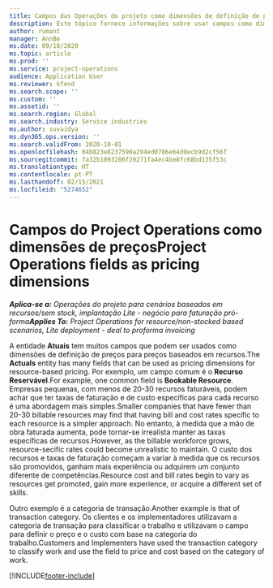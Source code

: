 ```yaml
---
title: Campos das Operações do projeto como dimensões de definição de preços
description: Este tópico fornece informações sobre usar campos como dimensões de preços no Dynamics 365 Project Operations.
author: rumant
manager: AnnBe
ms.date: 09/18/2020
ms.topic: article
ms.prod: ''
ms.service: project-operations
audience: Application User
ms.reviewer: kfend
ms.search.scope: ''
ms.custom: ''
ms.assetid: ''
ms.search.region: Global
ms.search.industry: Service industries
ms.author: suvaidya
ms.dyn365.ops.version: ''
ms.search.validFrom: 2020-10-01
ms.openlocfilehash: 04b823e8237590a294ed0706e64d0ecb9d2cf56f
ms.sourcegitcommit: fa32b1893286f20271fa4ec4be8fc68bd135f53c
ms.translationtype: HT
ms.contentlocale: pt-PT
ms.lasthandoff: 02/15/2021
ms.locfileid: "5274652"
---
```

# <a name="project-operations-fields-as-pricing-dimensions"></a><span data-ttu-id="a6a60-103">Campos do Project Operations como dimensões de preços</span><span class="sxs-lookup"><span data-stu-id="a6a60-103">Project Operations fields as pricing dimensions</span></span>

<span data-ttu-id="a6a60-104">_**Aplica-se a:** Operações do projeto para cenários baseados em recursos/sem stock, implantação Lite - negócio para faturação pró-forma_</span><span class="sxs-lookup"><span data-stu-id="a6a60-104">_**Applies To:** Project Operations for resource/non-stocked based scenarios, Lite deployment - deal to proforma invoicing_</span></span>

<span data-ttu-id="a6a60-105">A entidade **Atuais** tem muitos campos que podem ser usados como dimensões de definição de preços para preços baseados em recursos.</span><span class="sxs-lookup"><span data-stu-id="a6a60-105">The **Actuals** entity has many fields that can be used as pricing dimensions for resource-based pricing.</span></span> <span data-ttu-id="a6a60-106">Por exemplo, um campo comum é o **Recurso Reservável**.</span><span class="sxs-lookup"><span data-stu-id="a6a60-106">For example, one common field is **Bookable Resource**.</span></span> <span data-ttu-id="a6a60-107">Empresas pequenas, com menos de 20-30 recursos faturáveis, podem achar que ter taxas de faturação e de custo específicas para cada recurso é uma abordagem mais simples.</span><span class="sxs-lookup"><span data-stu-id="a6a60-107">Smaller companies that have fewer than 20-30 billable resources may find that having bill and cost rates specific to each resource is a simpler approach.</span></span> <span data-ttu-id="a6a60-108">No entanto, à medida que a mão de obra faturada aumenta, pode tornar-se irrealista manter as taxas específicas de recursos.</span><span class="sxs-lookup"><span data-stu-id="a6a60-108">However, as the billable workforce grows, resource-secific rates could become unrealistic to maintain.</span></span> <span data-ttu-id="a6a60-109">O custo dos recursos e taxas de faturação começam a variar à medida que os recursos são promovidos, ganham mais experiência ou adquirem um conjunto diferente de competências.</span><span class="sxs-lookup"><span data-stu-id="a6a60-109">Resource cost and bill rates begin to vary as resources get promoted, gain more experience, or acquire a different set of skills.</span></span> 

<span data-ttu-id="a6a60-110">Outro exemplo é a categoria de transação.</span><span class="sxs-lookup"><span data-stu-id="a6a60-110">Another example is that of transaction category.</span></span> <span data-ttu-id="a6a60-111">Os clientes e os implementadores utilizavam a categoria de transação para classificar o trabalho e utilizavam o campo para definir o preço e o custo com base na categoria do trabalho.</span><span class="sxs-lookup"><span data-stu-id="a6a60-111">Customers and Implementers have used the transaction category to classify work and use the field to price and cost based on the category of work.</span></span>


[!INCLUDE[footer-include](../includes/footer-banner.md)]